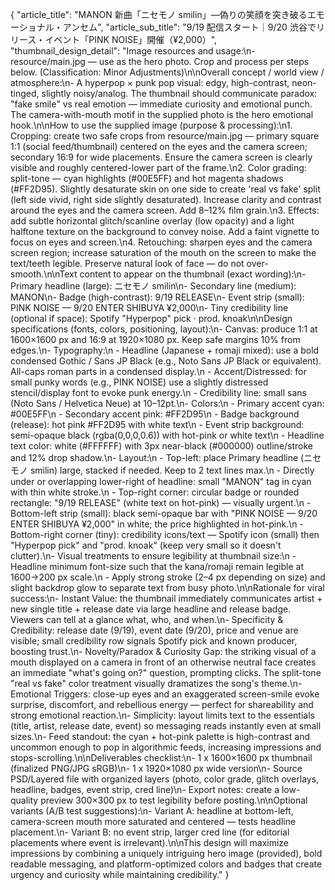 

{
    "article_title": "MANON 新曲「ニセモノ smilin」—偽りの笑顔を突き破るエモーショナル・アンセム",
    "article_sub_title": "9/19 配信スタート｜9/20 渋谷でリリース・イベント「PINK NOISE」開催（¥2,000）",
    "thumbnail_design_detail": "Image resources and usage:\n- resource/main.jpg — use as the hero photo. Crop and process per steps below. (Classification: Minor Adjustments)\n\nOverall concept / world view / atmosphere:\n- A hyperpop × punk pop visual: edgy, high-contrast, neon-tinged, slightly noisy/analog. The thumbnail should communicate paradox: \"fake smile\" vs real emotion — immediate curiosity and emotional punch. The camera-with-mouth motif in the supplied photo is the hero emotional hook.\n\nHow to use the supplied image (purpose & processing):\n1. Cropping: create two safe crops from resource/main.jpg — primary square 1:1 (social feed/thumbnail) centered on the eyes and the camera screen; secondary 16:9 for wide placements. Ensure the camera screen is clearly visible and roughly centered-lower part of the frame.\n2. Color grading: split-tone — cyan highlights (#00E5FF) and hot magenta shadows (#FF2D95). Slightly desaturate skin on one side to create 'real vs fake' split (left side vivid, right side slightly desaturated). Increase clarity and contrast around the eyes and the camera screen. Add 8–12% film grain.\n3. Effects: add subtle horizontal glitch/scanline overlay (low opacity) and a light halftone texture on the background to convey noise. Add a faint vignette to focus on eyes and screen.\n4. Retouching: sharpen eyes and the camera screen region; increase saturation of the mouth on the screen to make the text/teeth legible. Preserve natural look of face — do not over-smooth.\n\nText content to appear on the thumbnail (exact wording):\n- Primary headline (large): ニセモノ smilin\n- Secondary line (medium): MANON\n- Badge (high-contrast): 9/19 RELEASE\n- Event strip (small): PINK NOISE — 9/20 ENTER SHIBUYA ¥2,000\n- Tiny credibility line (optional if space): Spotify \"Hyperpop\" pick · prod. knoak\n\nDesign specifications (fonts, colors, positioning, layout):\n- Canvas: produce 1:1 at 1600×1600 px and 16:9 at 1920×1080 px. Keep safe margins 10% from edges.\n- Typography:\n  - Headline (Japanese + romaji mixed): use a bold condensed Gothic / Sans JP Black (e.g., Noto Sans JP Black or equivalent). All-caps roman parts in a condensed display.\n  - Accent/Distressed: for small punky words (e.g., PINK NOISE) use a slightly distressed stencil/display font to evoke punk energy.\n  - Credibility line: small sans (Noto Sans / Helvetica Neue) at 10–12pt.\n- Colors:\n  - Primary accent cyan: #00E5FF\n  - Secondary accent pink: #FF2D95\n  - Badge background (release): hot pink #FF2D95 with white text\n  - Event strip background: semi-opaque black (rgba(0,0,0,0.6)) with hot-pink or white text\n  - Headline text color: white (#FFFFFF) with 3px near-black (#000000) outline/stroke and 12% drop shadow.\n- Layout:\n  - Top-left: place Primary headline (ニセモノ smilin) large, stacked if needed. Keep to 2 text lines max.\n  - Directly under or overlapping lower-right of headline: small \"MANON\" tag in cyan with thin white stroke.\n  - Top-right corner: circular badge or rounded rectangle: \"9/19 RELEASE\" (white text on hot-pink) — visually urgent.\n  - Bottom-left strip (small): black semi-opaque bar with \"PINK NOISE — 9/20 ENTER SHIBUYA ¥2,000\" in white; the price highlighted in hot-pink.\n  - Bottom-right corner (tiny): credibility icons/text — Spotify icon (small) then \"Hyperpop pick\" and \"prod. knoak\" (keep very small so it doesn't clutter).\n- Visual treatments to ensure legibility at thumbnail size:\n  - Headline minimum font-size such that the kana/romaji remain legible at 1600→200 px scale.\n  - Apply strong stroke (2–4 px depending on size) and slight backdrop glow to separate text from busy photo.\n\nRationale for viral success:\n- Instant Value: the thumbnail immediately communicates artist + new single title + release date via large headline and release badge. Viewers can tell at a glance what, who, and when.\n- Specificity & Credibility: release date (9/19), event date (9/20), price and venue are visible; small credibility row signals Spotify pick and known producer, boosting trust.\n- Novelty/Paradox & Curiosity Gap: the striking visual of a mouth displayed on a camera in front of an otherwise neutral face creates an immediate \"what's going on?\" question, prompting clicks. The split-tone \"real vs fake\" color treatment visually dramatizes the song's theme.\n- Emotional Triggers: close-up eyes and an exaggerated screen-smile evoke surprise, discomfort, and rebellious energy — perfect for shareability and strong emotional reaction.\n- Simplicity: layout limits text to the essentials (title, artist, release date, event) so messaging reads instantly even at small sizes.\n- Feed standout: the cyan + hot-pink palette is high-contrast and uncommon enough to pop in algorithmic feeds, increasing impressions and stops-scrolling.\n\nDeliverables checklist:\n- 1 x 1600×1600 px thumbnail (finalized PNG/JPG sRGB)\n- 1 x 1920×1080 px wide version\n- Source PSD/Layered file with organized layers (photo, color grade, glitch overlays, headline, badges, event strip, cred line)\n- Export notes: create a low-quality preview 300×300 px to test legibility before posting.\n\nOptional variants (A/B test suggestions):\n- Variant A: headline at bottom-left, camera-screen mouth more saturated and centered — tests headline placement.\n- Variant B: no event strip, larger cred line (for editorial placements where event is irrelevant).\n\nThis design will maximize impressions by combining a uniquely intriguing hero image (provided), bold readable messaging, and platform-optimized colors and badges that create urgency and curiosity while maintaining credibility."
}